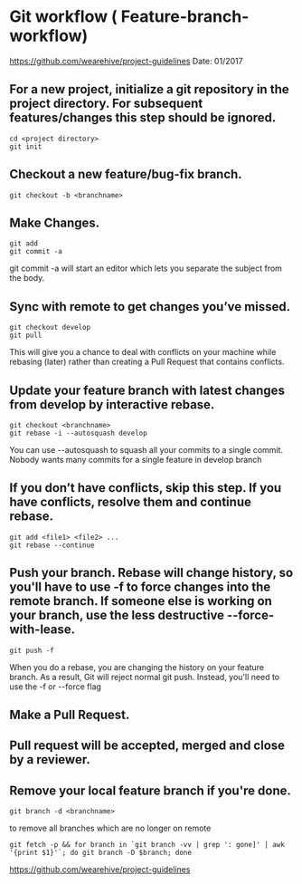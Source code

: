 Git workflow ( Feature-branch-workflow)
=======================================

https://github.com/wearehive/project-guidelines
Date: 01/2017

## For a new project, initialize a git repository in the project directory. For subsequent features/changes this step should be ignored.

    cd <project directory>
    git init

## Checkout a new feature/bug-fix branch.

    git checkout -b <branchname>

## Make Changes.

    git add
    git commit -a

git commit -a will start an editor which lets you separate the subject from the body. 

## Sync with remote to get changes you’ve missed.

    git checkout develop
    git pull

This will give you a chance to deal with conflicts on your machine while rebasing (later) rather than creating a Pull Request that contains conflicts.

## Update your feature branch with latest changes from develop by interactive rebase.

    git checkout <branchname>
    git rebase -i --autosquash develop

You can use --autosquash to squash all your commits to a single commit. Nobody wants many commits for a single feature in develop branch    

## If you don’t have conflicts, skip this step. If you have conflicts, resolve them and continue rebase.

    git add <file1> <file2> ...
    git rebase --continue

## Push your branch. Rebase will change history, so you'll have to use -f to force changes into the remote branch. If someone else is working on your branch, use the less destructive --force-with-lease.

    git push -f

When you do a rebase, you are changing the history on your feature branch. As a result, Git will reject normal git push. Instead, you'll need to use the -f or --force flag

## Make a Pull Request.

## Pull request will be accepted, merged and close by a reviewer.

## Remove your local feature branch if you're done.

    git branch -d <branchname>

to remove all branches which are no longer on remote

    git fetch -p && for branch in `git branch -vv | grep ': gone]' | awk '{print $1}'`; do git branch -D $branch; done

https://github.com/wearehive/project-guidelines
